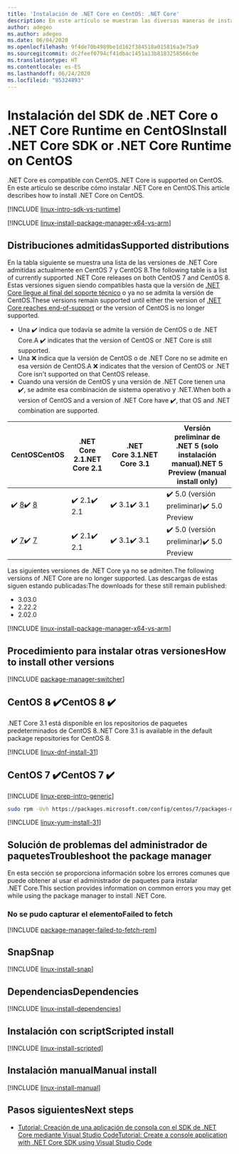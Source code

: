 ```yaml
---
title: 'Instalación de .NET Core en CentOS: .NET Core'
description: En este artículo se muestran las diversas maneras de instalar el SDK de .NET Core y .NET Core Runtime en CentOS.
author: adegeo
ms.author: adegeo
ms.date: 06/04/2020
ms.openlocfilehash: 9f4de70b4989be1d162f384518a015816a3e75a9
ms.sourcegitcommit: dc2feef0794cf41dbac1451a13b8183258566c0e
ms.translationtype: HT
ms.contentlocale: es-ES
ms.lasthandoff: 06/24/2020
ms.locfileid: "85324893"
---
```

# <a name="install-net-core-sdk-or-net-core-runtime-on-centos"></a><span data-ttu-id="10d6f-103">Instalación del SDK de .NET Core o .NET Core Runtime en CentOS</span><span class="sxs-lookup"><span data-stu-id="10d6f-103">Install .NET Core SDK or .NET Core Runtime on CentOS</span></span>

<span data-ttu-id="10d6f-104">.NET Core es compatible con CentOS.</span><span class="sxs-lookup"><span data-stu-id="10d6f-104">.NET Core is supported on CentOS.</span></span> <span data-ttu-id="10d6f-105">En este artículo se describe cómo instalar .NET Core en CentOS.</span><span class="sxs-lookup"><span data-stu-id="10d6f-105">This article describes how to install .NET Core on CentOS.</span></span>

[!INCLUDE [linux-intro-sdk-vs-runtime](includes/linux-intro-sdk-vs-runtime.md)]

[!INCLUDE [linux-install-package-manager-x64-vs-arm](includes/linux-install-package-manager-x64-vs-arm.md)]

## <a name="supported-distributions"></a><span data-ttu-id="10d6f-106">Distribuciones admitidas</span><span class="sxs-lookup"><span data-stu-id="10d6f-106">Supported distributions</span></span>

<span data-ttu-id="10d6f-107">En la tabla siguiente se muestra una lista de las versiones de .NET Core admitidas actualmente en CentOS 7 y CentOS 8.</span><span class="sxs-lookup"><span data-stu-id="10d6f-107">The following table is a list of currently supported .NET Core releases on both CentOS 7 and CentOS 8.</span></span> <span data-ttu-id="10d6f-108">Estas versiones siguen siendo compatibles hasta que la versión de [.NET Core llegue al final del soporte técnico](https://dotnet.microsoft.com/platform/support/policy/dotnet-core) o ya no se admita la versión de CentOS.</span><span class="sxs-lookup"><span data-stu-id="10d6f-108">These versions remain supported until either the version of [.NET Core reaches end-of-support](https://dotnet.microsoft.com/platform/support/policy/dotnet-core) or the version of CentOS is no longer supported.</span></span>

- <span data-ttu-id="10d6f-109">Una ✔️ indica que todavía se admite la versión de CentOS o de .NET Core.</span><span class="sxs-lookup"><span data-stu-id="10d6f-109">A ✔️ indicates that the version of CentOS or .NET Core is still supported.</span></span>
- <span data-ttu-id="10d6f-110">Una ❌ indica que la versión de CentOS o de .NET Core no se admite en esa versión de CentOS.</span><span class="sxs-lookup"><span data-stu-id="10d6f-110">A ❌ indicates that the version of CentOS or .NET Core isn't supported on that CentOS release.</span></span>
- <span data-ttu-id="10d6f-111">Cuando una versión de CentOS y una versión de .NET Core tienen una ✔️, se admite esa combinación de sistema operativo y .NET.</span><span class="sxs-lookup"><span data-stu-id="10d6f-111">When both a version of CentOS and a version of .NET Core have ✔️, that OS and .NET combination are supported.</span></span>

| <span data-ttu-id="10d6f-112">CentOS</span><span class="sxs-lookup"><span data-stu-id="10d6f-112">CentOS</span></span>                   | <span data-ttu-id="10d6f-113">.NET Core 2.1</span><span class="sxs-lookup"><span data-stu-id="10d6f-113">.NET Core 2.1</span></span> | <span data-ttu-id="10d6f-114">.NET Core 3.1</span><span class="sxs-lookup"><span data-stu-id="10d6f-114">.NET Core 3.1</span></span> | <span data-ttu-id="10d6f-115">Versión preliminar de .NET 5 (solo instalación manual)</span><span class="sxs-lookup"><span data-stu-id="10d6f-115">.NET 5 Preview (manual install only)</span></span> |
|--------------------------|---------------|---------------|----------------|
| <span data-ttu-id="10d6f-116">✔️ [8](#centos-8-)</span><span class="sxs-lookup"><span data-stu-id="10d6f-116">✔️ [8](#centos-8-)</span></span> | <span data-ttu-id="10d6f-117">✔️ 2.1</span><span class="sxs-lookup"><span data-stu-id="10d6f-117">✔️ 2.1</span></span>        | <span data-ttu-id="10d6f-118">✔️ 3.1</span><span class="sxs-lookup"><span data-stu-id="10d6f-118">✔️ 3.1</span></span>        | <span data-ttu-id="10d6f-119">✔️ 5.0 (versión preliminar)</span><span class="sxs-lookup"><span data-stu-id="10d6f-119">✔️ 5.0 Preview</span></span> |
| <span data-ttu-id="10d6f-120">✔️ [7](#centos-7-)</span><span class="sxs-lookup"><span data-stu-id="10d6f-120">✔️ [7](#centos-7-)</span></span> | <span data-ttu-id="10d6f-121">✔️ 2.1</span><span class="sxs-lookup"><span data-stu-id="10d6f-121">✔️ 2.1</span></span>        | <span data-ttu-id="10d6f-122">✔️ 3.1</span><span class="sxs-lookup"><span data-stu-id="10d6f-122">✔️ 3.1</span></span>        | <span data-ttu-id="10d6f-123">✔️ 5.0 (versión preliminar)</span><span class="sxs-lookup"><span data-stu-id="10d6f-123">✔️ 5.0 Preview</span></span> |

<span data-ttu-id="10d6f-124">Las siguientes versiones de .NET Core ya no se admiten.</span><span class="sxs-lookup"><span data-stu-id="10d6f-124">The following versions of .NET Core are no longer supported.</span></span> <span data-ttu-id="10d6f-125">Las descargas de estas siguen estando publicadas:</span><span class="sxs-lookup"><span data-stu-id="10d6f-125">The downloads for these still remain published:</span></span>

- <span data-ttu-id="10d6f-126">3.0</span><span class="sxs-lookup"><span data-stu-id="10d6f-126">3.0</span></span>
- <span data-ttu-id="10d6f-127">2.2</span><span class="sxs-lookup"><span data-stu-id="10d6f-127">2.2</span></span>
- <span data-ttu-id="10d6f-128">2.0</span><span class="sxs-lookup"><span data-stu-id="10d6f-128">2.0</span></span>

[!INCLUDE [linux-install-package-manager-x64-vs-arm](includes/linux-install-package-manager-x64-vs-arm.md)]

## <a name="how-to-install-other-versions"></a><span data-ttu-id="10d6f-129">Procedimiento para instalar otras versiones</span><span class="sxs-lookup"><span data-stu-id="10d6f-129">How to install other versions</span></span>

[!INCLUDE [package-manager-switcher](./includes/package-manager-heading-hack-pkgname.md)]

## <a name="centos-8-"></a><span data-ttu-id="10d6f-130">CentOS 8 ✔️</span><span class="sxs-lookup"><span data-stu-id="10d6f-130">CentOS 8 ✔️</span></span>

<span data-ttu-id="10d6f-131">.NET Core 3.1 está disponible en los repositorios de paquetes predeterminados de CentOS 8.</span><span class="sxs-lookup"><span data-stu-id="10d6f-131">.NET Core 3.1 is available in the default package repositories for CentOS 8.</span></span>

[!INCLUDE [linux-dnf-install-31](includes/linux-install-31-dnf.md)]

## <a name="centos-7-"></a><span data-ttu-id="10d6f-132">CentOS 7 ✔️</span><span class="sxs-lookup"><span data-stu-id="10d6f-132">CentOS 7 ✔️</span></span>

[!INCLUDE [linux-prep-intro-generic](includes/linux-prep-intro-generic.md)]

```bash
sudo rpm -Uvh https://packages.microsoft.com/config/centos/7/packages-microsoft-prod.rpm
```

[!INCLUDE [linux-yum-install-31](includes/linux-install-31-yum.md)]

## <a name="troubleshoot-the-package-manager"></a><span data-ttu-id="10d6f-133">Solución de problemas del administrador de paquetes</span><span class="sxs-lookup"><span data-stu-id="10d6f-133">Troubleshoot the package manager</span></span>

<span data-ttu-id="10d6f-134">En esta sección se proporciona información sobre los errores comunes que puede obtener al usar el administrador de paquetes para instalar .NET Core.</span><span class="sxs-lookup"><span data-stu-id="10d6f-134">This section provides information on common errors you may get while using the package manager to install .NET Core.</span></span>

### <a name="failed-to-fetch"></a><span data-ttu-id="10d6f-135">No se pudo capturar el elemento</span><span class="sxs-lookup"><span data-stu-id="10d6f-135">Failed to fetch</span></span>

[!INCLUDE [package-manager-failed-to-fetch-rpm](includes/package-manager-failed-to-fetch-rpm.md)]

## <a name="snap"></a><span data-ttu-id="10d6f-136">Snap</span><span class="sxs-lookup"><span data-stu-id="10d6f-136">Snap</span></span>

[!INCLUDE [linux-install-snap](includes/linux-install-snap.md)]

## <a name="dependencies"></a><span data-ttu-id="10d6f-137">Dependencias</span><span class="sxs-lookup"><span data-stu-id="10d6f-137">Dependencies</span></span>

[!INCLUDE [linux-install-dependencies](includes/linux-install-dependencies.md)]

## <a name="scripted-install"></a><span data-ttu-id="10d6f-138">Instalación con script</span><span class="sxs-lookup"><span data-stu-id="10d6f-138">Scripted install</span></span>

[!INCLUDE [linux-install-scripted](includes/linux-install-scripted.md)]

## <a name="manual-install"></a><span data-ttu-id="10d6f-139">Instalación manual</span><span class="sxs-lookup"><span data-stu-id="10d6f-139">Manual install</span></span>

[!INCLUDE [linux-install-manual](includes/linux-install-manual.md)]

## <a name="next-steps"></a><span data-ttu-id="10d6f-140">Pasos siguientes</span><span class="sxs-lookup"><span data-stu-id="10d6f-140">Next steps</span></span>

- [<span data-ttu-id="10d6f-141">Tutorial: Creación de una aplicación de consola con el SDK de .NET Core mediante Visual Studio Code</span><span class="sxs-lookup"><span data-stu-id="10d6f-141">Tutorial: Create a console application with .NET Core SDK using Visual Studio Code</span></span>](../tutorials/with-visual-studio-code.md)
